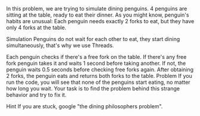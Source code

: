 In this problem, we are trying to simulate dining penguins. 4 penguins are sitting at the table, ready to eat their dinner. As you might know, penguin's habits are unusual: Each penguin needs exactly 2 forks to eat, but they have only 4 forks at the table.

Simulation
Penguins do not wait for each other to eat, they start dining simultaneously, that's why we use Threads.

Each penguin checks if there's a free fork on the table.
If there's any free fork penguin takes it and waits 1 second before taking another. If not, the penguin waits 0.5 seconds before checking free forks again.
After obtaining 2 forks, the penguin eats and returns both forks to the table.
Problem
If you run the code, you will see that none of the penguins start eating, no matter how long you wait. Your task is to find the problem behind this strange behavior and try to fix it.

Hint
If you are stuck, google "the dining philosophers problem".
